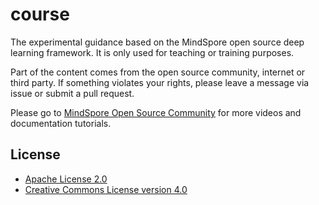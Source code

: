 # course

The experimental guidance based on the MindSpore open source deep learning framework. It is only used for teaching or training purposes.

Part of the content comes from the open source community, internet or third party. If something violates your rights, please leave a message via issue or submit a pull request.

Please go to [MindSpore Open Source Community](https://www.mindspore.cn/) for more videos and documentation tutorials.

## License

- [Apache License 2.0](LICENSE)
- [Creative Commons License version 4.0](LICENSE-CC-BY-4.0)
